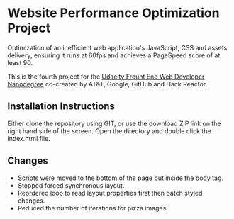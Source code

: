 # Website Performance Optimization Project

Optimization of an inefficient web application's JavaScript, CSS and assets delivery, ensuring it runs at 60fps and achieves a PageSpeed score of at least 90.

This is the fourth project for the [Udacity Frount End Web Developer Nanodegree](https://www.udacity.com/course/front-end-web-developer-nanodegree--nd001) co-created by AT&T, Google, GitHub and Hack Reactor.

## Installation Instructions
Either clone the repository using GIT, or use the download ZIP link on the right hand side of the screen. Open the directory and double click the index.html file.

## Changes
* Scripts were moved to the bottom of the page but inside the body tag.
* Stopped forced synchronous layout.
* Reordered loop to read layout properties first then batch styled changes.
* Reduced the number of iterations for pizza images.